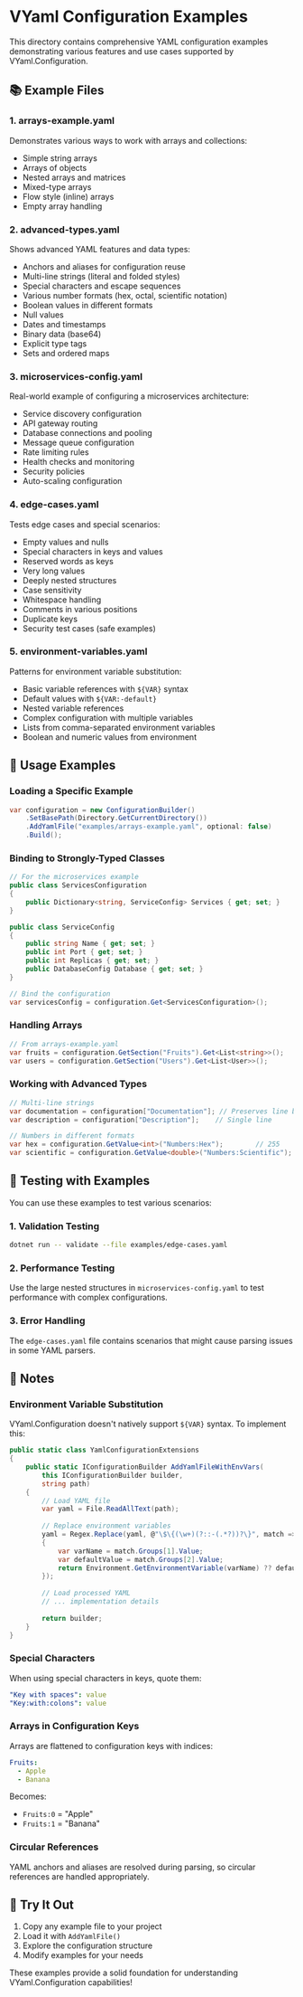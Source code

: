 # VYaml Configuration Examples

This directory contains comprehensive YAML configuration examples demonstrating various features and use cases supported by VYaml.Configuration.

## 📚 Example Files

### 1. **arrays-example.yaml**
Demonstrates various ways to work with arrays and collections:
- Simple string arrays
- Arrays of objects
- Nested arrays and matrices
- Mixed-type arrays
- Flow style (inline) arrays
- Empty array handling

### 2. **advanced-types.yaml**
Shows advanced YAML features and data types:
- Anchors and aliases for configuration reuse
- Multi-line strings (literal and folded styles)
- Special characters and escape sequences
- Various number formats (hex, octal, scientific notation)
- Boolean values in different formats
- Null values
- Dates and timestamps
- Binary data (base64)
- Explicit type tags
- Sets and ordered maps

### 3. **microservices-config.yaml**
Real-world example of configuring a microservices architecture:
- Service discovery configuration
- API gateway routing
- Database connections and pooling
- Message queue configuration
- Rate limiting rules
- Health checks and monitoring
- Security policies
- Auto-scaling configuration

### 4. **edge-cases.yaml**
Tests edge cases and special scenarios:
- Empty values and nulls
- Special characters in keys and values
- Reserved words as keys
- Very long values
- Deeply nested structures
- Case sensitivity
- Whitespace handling
- Comments in various positions
- Duplicate keys
- Security test cases (safe examples)

### 5. **environment-variables.yaml**
Patterns for environment variable substitution:
- Basic variable references with `${VAR}` syntax
- Default values with `${VAR:-default}`
- Nested variable references
- Complex configuration with multiple variables
- Lists from comma-separated environment variables
- Boolean and numeric values from environment

## 🔧 Usage Examples

### Loading a Specific Example

```csharp
var configuration = new ConfigurationBuilder()
    .SetBasePath(Directory.GetCurrentDirectory())
    .AddYamlFile("examples/arrays-example.yaml", optional: false)
    .Build();
```

### Binding to Strongly-Typed Classes

```csharp
// For the microservices example
public class ServicesConfiguration
{
    public Dictionary<string, ServiceConfig> Services { get; set; }
}

public class ServiceConfig
{
    public string Name { get; set; }
    public int Port { get; set; }
    public int Replicas { get; set; }
    public DatabaseConfig Database { get; set; }
}

// Bind the configuration
var servicesConfig = configuration.Get<ServicesConfiguration>();
```

### Handling Arrays

```csharp
// From arrays-example.yaml
var fruits = configuration.GetSection("Fruits").Get<List<string>>();
var users = configuration.GetSection("Users").Get<List<User>>();
```

### Working with Advanced Types

```csharp
// Multi-line strings
var documentation = configuration["Documentation"]; // Preserves line breaks
var description = configuration["Description"];    // Single line

// Numbers in different formats
var hex = configuration.GetValue<int>("Numbers:Hex");        // 255
var scientific = configuration.GetValue<double>("Numbers:Scientific"); // 6.022e23
```

## 🎯 Testing with Examples

You can use these examples to test various scenarios:

### 1. **Validation Testing**
```bash
dotnet run -- validate --file examples/edge-cases.yaml
```

### 2. **Performance Testing**
Use the large nested structures in `microservices-config.yaml` to test performance with complex configurations.

### 3. **Error Handling**
The `edge-cases.yaml` file contains scenarios that might cause parsing issues in some YAML parsers.

## 📝 Notes

### Environment Variable Substitution
VYaml.Configuration doesn't natively support `${VAR}` syntax. To implement this:

```csharp
public static class YamlConfigurationExtensions
{
    public static IConfigurationBuilder AddYamlFileWithEnvVars(
        this IConfigurationBuilder builder, 
        string path)
    {
        // Load YAML file
        var yaml = File.ReadAllText(path);
        
        // Replace environment variables
        yaml = Regex.Replace(yaml, @"\$\{(\w+)(?::-(.*?))?\}", match =>
        {
            var varName = match.Groups[1].Value;
            var defaultValue = match.Groups[2].Value;
            return Environment.GetEnvironmentVariable(varName) ?? defaultValue;
        });
        
        // Load processed YAML
        // ... implementation details
        
        return builder;
    }
}
```

### Special Characters
When using special characters in keys, quote them:
```yaml
"Key with spaces": value
"Key:with:colons": value
```

### Arrays in Configuration Keys
Arrays are flattened to configuration keys with indices:
```yaml
Fruits:
  - Apple
  - Banana
```
Becomes:
- `Fruits:0` = "Apple"
- `Fruits:1` = "Banana"

### Circular References
YAML anchors and aliases are resolved during parsing, so circular references are handled appropriately.

## 🚀 Try It Out

1. Copy any example file to your project
2. Load it with `AddYamlFile()`
3. Explore the configuration structure
4. Modify examples for your needs

These examples provide a solid foundation for understanding VYaml.Configuration capabilities!